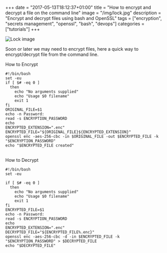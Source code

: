 +++
date = "2017-05-13T18:12:37+01:00"
title = "How to encrypt and decrypt a file on the command line"
image = "/img/lock.jpg"
description = "Encrypt and decrypt files using bash and OpenSSL"
tags = ["encryption", "secrets management", "openssl", "bash", "devops"]
categories = ["tutorials"]
+++

![Lock image](/img/lock.jpg)

Soon or later we may need to encrypt files, here a quick way to encrypt/decrypt file from the command line.

How to Encrypt

<pre>
<code class="bash">#!/bin/bash
set -eu
if [ $# -eq 0 ]
  then
    echo "No arguments supplied"
    echo "Usage $0 filename"
    exit 1
fi
ORIGINAL_FILE=$1
echo -n Password:
read -s ENCRYPTION_PASSWORD
echo
ENCRYPTED_EXTENSION=".enc"
ENCRYPTED_FILE="${ORIGINAL_FILE}${ENCRYPTED_EXTENSION}"
openssl enc -aes-256-cbc -in $ORIGINAL_FILE -out $ENCRYPTED_FILE -k "$ENCRYPTION_PASSWORD"
echo "$ENCRYPTED_FILE created"
</code>
</pre>

How to Decrypt

<pre>
<code class="bash">#!/bin/bash
set -eu

if [ $# -eq 0 ]
  then
    echo "No arguments supplied"
    echo "Usage $0 filename"
    exit 1
fi
ENCRYPTED_FILE=$1
echo -n Password:
read -s ENCRYPTION_PASSWORD
echo
ENCRYPTED_EXTENSION=".enc"
DECRYPTED_FILE="${ENCRYPTED_FILE%.enc}"
openssl enc -aes-256-cbc -d -in $ENCRYPTED_FILE -k "$ENCRYPTION_PASSWORD" > $DECRYPTED_FILE
echo "$DECRYPTED_FILE"
</code>
</pre>
